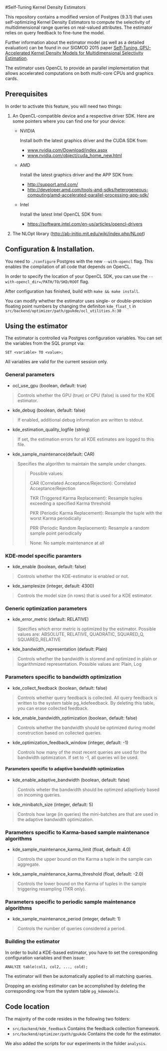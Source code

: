 #Self-Tuning Kernel Density Estimators

This repository contains a modified version of Postgres (9.3.1) that
uses self-optimizing Kernel Density Estimators to compute the 
selectivity of multidimensional range queries on real-valued 
attributes. The estimator relies on query feedback to fine-tune the
model.

Further information about the estimator model (as well as a detailed
evaluation) can be found in our SIGMOD 2015 paper [Self-Tuning, 
GPU-Accelerated Kernel Density Models for Multidimensional Selectivity
Estimation](http://dl.acm.org/citation.cfm?id=2749438).

The estimator uses OpenCL to provide an parallel implementation
that allows accelerated computations on both multi-core CPUs and
graphics cards.
                            
## Prerequisites                                                               
In order to activate this feature, you will need two things:

1. An OpenCL-compatible device and a respective driver SDK. Here are some pointers where you can find one for your device:
    * NVIDIA 

        Install both the latest graphics driver and the CUDA SDK from:

        * www.nvidia.com/Download/index.aspx
        * www.nvidia.com/object/cuda_home_new.html

    * AMD

        Install the latest graphics driver and the APP SDK from:

        * http://support.amd.com/
        * http://developer.amd.com/tools-and-sdks/heterogeneous-computing/amd-accelerated-parallel-processing-app-sdk/

    * Intel
        
        Install the latest Intel OpenCL SDK from:
                          
        * https://software.intel.com/en-us/articles/opencl-drivers

1. The NLOpt library (http://ab-initio.mit.edu/wiki/index.php/NLopt)
                            
## Configuration & Installation. 
You need to `./configure` Postgres with the new `--with-opencl` flag. This
enables the compilation of all code that depends on OpenCL.

In order to specify the location of your OpenCL SDK, you can use the
`--with-opencl_dir=/PATH/TO/SKD/ROOT` flag.

After configuration has finished, build with `make && make install`.

You can modify whether the estimator uses single- or double-precision
floating point numbers by changing the definiton `kde_float_t` in 
`src/backend/optimizer/path/gpukde/ocl_utilities.h:30`

                      
## Using the estimator 

The estimator is controlled via Postgres configuration variables. You
can set the variables from the SQL prompt via:

    SET <variable> TO <value>;
All variables are valid for the current session only.

###  General parameters
* ocl_use_gpu (boolean, default: true)
> Controls whether the GPU (true) or CPU (false) is used for the
   KDE estimator.
* kde_debug (boolean, default: false)
> If enabled, additional debug information are written to stdout.
* kde_estimation_quality_logfile (string)
>If set, the estimation errors for all KDE estimates are logged to this file.   
* kde_sample_maintenance(default: CAR)
> Specifies the algorithm to maintain the sample under changes.
>> Possible values:
>>	
>> CAR (Correlated Acceptance/Rejection): Correlated Acceptance/Rejection
>>
>> TKR (Triggered Karma Replacement): Resample tuples exceeding a specified Karma threshold
>>
>> PKR (Periodic Karma Replacement): Resample the tuple with the worst Karma periodically
>>
>> PRR (Periodic Random Replacement): Resample a random sample point periodically
>>
>> None: No sample maintenance at all

###  KDE-model specific paramters

* kde_enable (boolean, default: false)
> Controls whether the KDE-estimator is enabled or not.
* kde_samplesize (integer, default: 4300)
> Controls the model size (in rows) that is used for a KDE estimator.

###  Generic optimization parameters
* kde_error_metric (default: RELATIVE)
> Specifies which error metric is optimized by the estimator.
> Possible values are: ABSOLUTE, RELATIVE, QUADRATIC, SQUARED_Q, SQUARED_RELATIVE
* kde_bandwidth_representation (default: Plain)
>   Controls whether the bandwidth is storend and optimized in plain or 
>   logarithmized representation.
>   Possible values are: Plain, Log

### Parameters specific to bandwidth optimization

* kde_collect_feedback (boolean, default: false)
> Controls whether query feedback is collected. All query feedback is written to the system table pg_kdefeedback. By deleting this table, you can erase collected feedback.
* kde_enable_bandwidth_optimization (boolean, default: false)
> Controls whether the bandwidth should be optimized during model construction based on collected queries.
* kde_optimization_feedback_window (integer, default: -1)
> Controls how many of the most recent queries are used for the bandwidth optimization. If set to -1, all queries wil be used.

#### Parameters specific to adaptive bandwidth optimization
* kde_enable_adaptive_bandwidth (boolean, default: false)
> Controls wheter the bandwidth should be optimzed adaptively
> based on incoming queries.
* kde_minibatch_size (integer, default: 5)
> Controls how large (in queries) the mini-batches are that are
> used in the adaptive bandwidth optimization.

### Parameters specific to Karma-based sample maintenance algorithms
* kde_sample_maintenance_karma_limit (float, default: 4.0)
> Controls the upper bound on the Karma a tuple in the sample 
> can aggregate.
* kde_sample_maintenance_karma_threshold (float, default: -2.0)
> Controls the lower bound on the Karma of tuples in the sample
> triggering resampling (TKR only).
    
###  Parameters specific to periodic sample maintenance algorithms
* kde_sample_maintenance_period (integer, default: 1)
> Controls the number of queries considered a period.

### Building the estimator
In order to build a KDE-based estimator, you have to set the
coresponding configuration variables and then issue:

    ANALYZE table(col1, col2, ..., cold);
The estimator will then be automatically applied to all matching
queries.

Dropping an existing estimator can be accomplished by deleting the
corresponding row from the system table `pg_kdemodels`.
                         
## Code location                          
The majority of the code resides in the following two folders:

* `src/backend/kde_feedback` Contains the feedback collection framework.
* `src/backend/optimizer/path/gpukde` Contains the code for the estimator.

We also added the scripts for our experiments in the folder `analysis`.